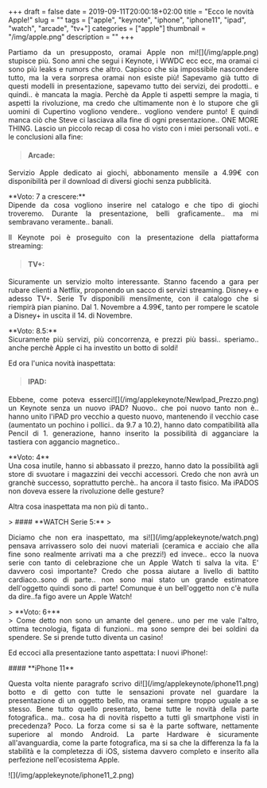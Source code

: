 +++
draft = false
date = 2019-09-11T20:00:18+02:00
title = "Ecco le novità Apple!"
slug = ""
tags = ["apple", "keynote", "iphone", "iphone11", "ipad", "watch", "arcade", "tv+"]
categories = ["apple"]
thumbnail = "/img/apple.png"
description = ""
+++
<DIV align="justify">
<DIV  style="float:right;">![](/img/apple.png)</DIV>
<p>Partiamo da un presupposto, oramai Apple non mi stupisce più. Sono anni che segui i Keynote, i WWDC ecc ecc, ma oramai ci sono più leaks e rumors che altro. Capisco che sia impossibile nascondere tutto, ma la vera sorpresa oramai non esiste più! Sapevamo già tutto di questi modelli in presentazione, sapevamo tutto dei servizi, dei prodotti.. e quindi.. è mancata la magia. Perchè da Apple ti aspetti sempre la magia, ti aspetti la rivoluzione, ma credo che ultimamente non è lo stupore che gli uomini di Cupertino vogliono vendere.. vogliono vendere punto! E quindi manca ciò che Steve ci lasciava alla fine di ogni presentazione.. ONE MORE THING.
Lascio un piccolo recap di cosa ho visto con i miei personali voti.. e le conclusioni alla fine:</p>

> #### **Arcade:**
<p>Servizio Apple dedicato ai giochi, abbonamento mensile a 4.99€ con disponibilità per il download di diversi giochi senza pubblicità.</p>
**Voto: 7 a crescere:** <br>
Dipende da cosa vogliono inserire nel catalogo e che tipo di giochi troveremo. Durante la presentazione, belli graficamente.. ma mi sembravano veramente.. banali.

<p> Il Keynote poi è proseguito con la presentazione della piattaforma streaming:</p>

> #### **TV+:**
<p>Sicuramente un servizio molto interessante. Stanno facendo a gara per rubare clienti a Netflix, proponendo un sacco di servizi streaming. Disney+ e adesso TV+. Serie Tv disponibili mensilmente, con il catalogo che si riempirà pian pianino. Dal 1. Novembre a 4.99€, tanto per rompere le scatole a Disney+ in uscita il 14. di Novembre.</p>
**Voto: 8.5:** <br>
Sicuramente più servizi, più concorrenza, e prezzi più bassi.. speriamo.. anche perchè Apple ci ha investito un botto di soldi!

<p> Ed ora l'unica novità inaspettata:</p>

> #### **IPAD:**
<p> <DIV  style="float:right;">![](/img/applekeynote/NewIpad_Prezzo.png)</DIV>Ebbene, come poteva esserci un Keynote senza un nuovo iPAD? Nuovo.. che poi nuovo tanto non è.. hanno unito l'iPAD pro vecchio a questo nuovo, mantenendo il vecchio case (aumentato un pochino i pollici.. da 9.7 a 10.2), hanno dato compatibilità alla Pencil di 1. generazione, hanno inserito la possibilità di agganciare la tastiera con aggancio magnetico..</p>
**Voto: 4** <br>
Una cosa inutile, hanno si abbassato il prezzo, hanno dato la possibilità agli store di svuotare i magazzini dei vecchi accessori. Credo che non avrà un granchè successo, soprattutto perchè.. ha ancora il tasto fisico. Ma iPADOS non doveva essere la rivoluzione delle gesture?

<p> Altra cosa inaspettata ma non più di tanto..</p>
> #### **WATCH Serie 5:**
> <p><DIV  style="float:right;">![](/img/applekeynote/watch.png)</DIV>Diciamo che non era inaspettato, ma si pensava arrivassero solo dei nuovi materiali (ceramica e acciaio che alla fine sono realmente arrivati ma a che prezzi!) ed invece.. ecco la nuova serie con tanto di celebrazione che un Apple Watch ti salva la vita. E' davvero così importante? Credo che possa aiutare a livello di battito cardiaco..sono di parte.. non sono mai stato un grande estimatore dell'oggetto quindi sono di parte! Comunque è un bell'oggetto non c'è nulla da dire..fa figo avere un Apple Watch!</p>
> **Voto: 6+**<br>
> Come detto non sono un amante del genere.. uno per me vale l'altro, ottima tecnologia, figata di funzioni.. ma sono sempre dei bei soldini da spendere. Se si prende tutto diventa un casino!

<p>Ed eccoci alla presentazione tanto aspettata: I nuovi iPhone!:</p>
#### **iPhone 11**
<p><DIV  style="float:right;">![](/img/applekeynote/iphone11.png)</DIV>
Questa volta niente paragrafo scrivo di botto e di getto con tutte le sensazioni provate nel guardare la presentazione di un oggetto bello, ma oramai sempre troppo uguale a se stesso. Bene tutto quello presentato, bene tutte le novità della parte fotografica.. ma.. cosa ha di novità rispetto a tutti gli smartphone visti in precedenza? Poco. La forza come si sa è la parte software, nettamente superiore al mondo Android. La parte Hardware è sicuramente all'avanguardia, come la parte fotografica, ma si sa che la differenza la fa la stabilità e la completezza di iOS, sistema davvero completo e inserito alla perfezione nell'ecosistema Apple. <p><DIV  style="float:left;">![](/img/applekeynote/iphone11_2.png)</DIV>
